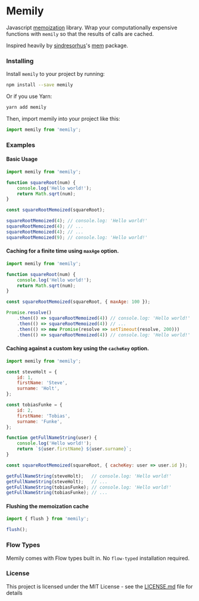 # Memily

Javascript [memoization](https://en.wikipedia.org/wiki/Memoization) library. Wrap your computationally expensive functions with `memily` so that the results of calls are cached.

Inspired heavily by [sindresorhus](https://github.com/sindresorhus)'s [mem](https://github.com/sindresorhus/mem) package.

### Installing

Install `memily` to your project by running:

```bash
npm install --save memily
```

Or if you use Yarn:

```bash
yarn add memily
```

Then, import memily into your project like this:

```jsx
import memily from 'memily';
```

### Examples

#### Basic Usage

```jsx
import memily from 'memily';

function squareRoot(num) {
	console.log('Hello world!');
	return Math.sqrt(num);
}

const squareRootMemoized(squareRoot);

squareRootMemoized(4); // console.log: 'Hello world!'
squareRootMemoized(4); // ...
squareRootMemoized(4); // ...
squareRootMemoized(9); // console.log: 'Hello world!'
```

#### Caching for a finite time using `maxAge` option.

```jsx
import memily from 'memily';

function squareRoot(num) {
	console.log('Hello world!');
	return Math.sqrt(num);
}

const squareRootMemoized(squareRoot, { maxAge: 100 });

Promise.resolve()
	.then(() => squareRootMemoized(4)) // console.log: 'Hello world!'
	.then(() => squareRootMemoized(4)) // ...
	.then(() => new Promise(resolve => setTimeout(resolve, 200)))
	.then(() => squareRootMemoized(4)) // console.log: 'Hello world!'
```

#### Caching against a custom key using the `cacheKey` option.

```jsx
import memily from 'memily';

const steveHolt = {
	id: 1,
	firstName: 'Steve',
	surname: 'Holt',
};

const tobiasFunke = {
	id: 2,
	firstName: 'Tobias',
	surname: 'Funke',
};

function getFullNameString(user) {
	console.log('Hello world!');
	return `${user.firstName} ${user.surname}`;
}

const squareRootMemoized(squareRoot, { cacheKey: user => user.id });

getFullNameString(steveHolt);   // console.log: 'Hello world!'
getFullNameString(steveHolt);   // ...
getFullNameString(tobiasFunke); // console.log: 'Hello world!'
getFullNameString(tobiasFunke); // ...
```

#### Flushing the memoization cache

```jsx
import { flush } from 'memily';

flush();
```

### Flow Types

Memily comes with Flow types built in. No `flow-typed` installation required.

### License

This project is licensed under the MIT License - see the [LICENSE.md](LICENSE.md) file for details
